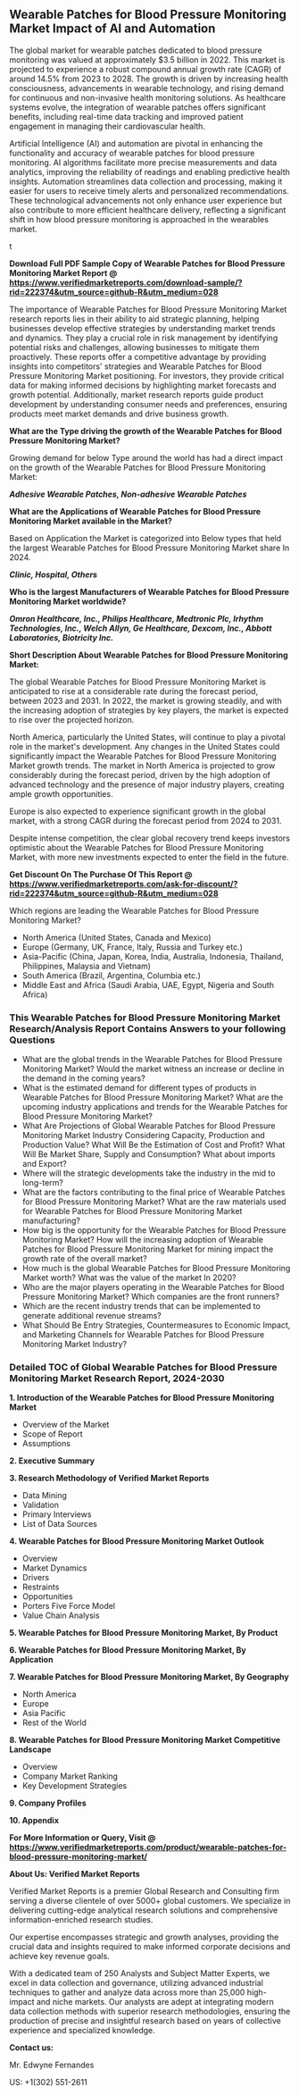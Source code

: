 <h2>Wearable Patches for Blood Pressure Monitoring Market Impact of AI and Automation</h2><p>The global market for wearable patches dedicated to blood pressure monitoring was valued at approximately $3.5 billion in 2022. This market is projected to experience a robust compound annual growth rate (CAGR) of around 14.5% from 2023 to 2028. The growth is driven by increasing health consciousness, advancements in wearable technology, and rising demand for continuous and non-invasive health monitoring solutions. As healthcare systems evolve, the integration of wearable patches offers significant benefits, including real-time data tracking and improved patient engagement in managing their cardiovascular health.</p><p>Artificial Intelligence (AI) and automation are pivotal in enhancing the functionality and accuracy of wearable patches for blood pressure monitoring. AI algorithms facilitate more precise measurements and data analytics, improving the reliability of readings and enabling predictive health insights. Automation streamlines data collection and processing, making it easier for users to receive timely alerts and personalized recommendations. These technological advancements not only enhance user experience but also contribute to more efficient healthcare delivery, reflecting a significant shift in how blood pressure monitoring is approached in the wearables market.</p>t</p><p id="" class=""><strong>Download Full PDF Sample Copy of Wearable Patches for Blood Pressure Monitoring Market Report @ <a href="https://www.verifiedmarketreports.com/download-sample/?rid=222374&utm_source=github-R&utm_medium=028" target="_blank">https://www.verifiedmarketreports.com/download-sample/?rid=222374&utm_source=github-R&utm_medium=028</a></strong></p><p>The importance of&nbsp;Wearable Patches for Blood Pressure Monitoring Market research reports lies in their ability to aid strategic planning, helping businesses develop effective strategies by understanding market trends and dynamics. They play a crucial role in risk management by identifying potential risks and challenges, allowing businesses to mitigate them proactively. These reports offer a competitive advantage by providing insights into competitors' strategies and Wearable Patches for Blood Pressure Monitoring Market positioning. For investors, they provide critical data for making informed decisions by highlighting market forecasts and growth potential. Additionally, market research reports guide product development by understanding consumer needs and preferences, ensuring products meet market demands and drive business growth.</p><p><strong>What are the&nbsp;Type driving the growth of the Wearable Patches for Blood Pressure Monitoring Market?</strong></p><p id="" class="">Growing demand for below Type around the world has had a direct impact on the growth of the Wearable Patches for Blood Pressure Monitoring Market:</p><em><strong>Adhesive Wearable Patches, Non-adhesive Wearable Patches</strong></em></p><strong>What are the&nbsp;Applications&nbsp;of Wearable Patches for Blood Pressure Monitoring Market available in the Market?</strong></p><p id="" class="">Based on Application the Market is categorized into Below types that held the largest Wearable Patches for Blood Pressure Monitoring Market share In 2024.</p><em><strong>Clinic, Hospital, Others</strong></em></p><strong>Who is the largest Manufacturers of Wearable Patches for Blood Pressure Monitoring Market worldwide?</strong></p><p><em><strong>Omron Healthcare, Inc., Philips Healthcare, Medtronic Plc, Irhythm Technologies, Inc., Welch Allyn, Ge Healthcare, Dexcom, Inc., Abbott Laboratories, Biotricity Inc.</strong></em></p><p id="" class=""><strong>Short Description About Wearable Patches for Blood Pressure Monitoring Market:</strong></p><p>The global Wearable Patches for Blood Pressure Monitoring Market is anticipated to rise at a considerable rate during the forecast period, between 2023 and 2031. In 2022, the market is growing steadily, and with the increasing adoption of strategies by key players, the market is expected to rise over the projected horizon.</p><p>North America, particularly the United States, will continue to play a pivotal role in the market's development. Any changes in the United States could significantly impact the Wearable Patches for Blood Pressure Monitoring Market growth trends. The market in North America is projected to grow considerably during the forecast period, driven by the high adoption of advanced technology and the presence of major industry players, creating ample growth opportunities.</p><p>Europe is also expected to experience significant growth in the global market, with a strong CAGR during the forecast period from 2024 to 2031.</p><p>Despite intense competition, the clear global recovery trend keeps investors optimistic about the Wearable Patches for Blood Pressure Monitoring Market, with more new investments expected to enter the field in the future.</p><p id="" class=""><strong>Get Discount On The Purchase Of This Report @ <a href="https://www.verifiedmarketreports.com/ask-for-discount/?rid=222374&utm_source=github-R&utm_medium=028" target="_blank">https://www.verifiedmarketreports.com/ask-for-discount/?rid=222374&utm_source=github-R&utm_medium=028</a></strong></p>Which regions are leading the Wearable Patches for Blood Pressure Monitoring Market?</p><ul><li>North America (United States, Canada and Mexico)</li><li>Europe (Germany, UK, France, Italy, Russia and Turkey etc.)</li><li>Asia-Pacific (China, Japan, Korea, India, Australia, Indonesia, Thailand, Philippines, Malaysia and Vietnam)</li><li>South America (Brazil, Argentina, Columbia etc.)</li><li>Middle East and Africa (Saudi Arabia, UAE, Egypt, Nigeria and South Africa)</li></ul><h3 id="" class="">This Wearable Patches for Blood Pressure Monitoring Market Research/Analysis Report Contains Answers to your following Questions</h3><ul><li>What are the global trends in the Wearable Patches for Blood Pressure Monitoring Market? Would the market witness an increase or decline in the demand in the coming years?</li><li>What is the estimated demand for different types of products in Wearable Patches for Blood Pressure Monitoring Market? What are the upcoming industry applications and trends for the Wearable Patches for Blood Pressure Monitoring Market?</li><li>What Are Projections of Global Wearable Patches for Blood Pressure Monitoring Market Industry Considering Capacity, Production and Production Value? What Will Be the Estimation of Cost and Profit? What Will Be Market Share, Supply and Consumption? What about imports and Export?</li><li>Where will the strategic developments take the industry in the mid to long-term?</li><li>What are the factors contributing to the final price of Wearable Patches for Blood Pressure Monitoring Market? What are the raw materials used for Wearable Patches for Blood Pressure Monitoring Market manufacturing?</li><li>How big is the opportunity for the Wearable Patches for Blood Pressure Monitoring Market? How will the increasing adoption of Wearable Patches for Blood Pressure Monitoring Market for mining impact the growth rate of the overall market?</li><li>How much is the global Wearable Patches for Blood Pressure Monitoring Market worth? What was the value of the market In 2020?</li><li>Who are the major players operating in the Wearable Patches for Blood Pressure Monitoring Market? Which companies are the front runners?</li><li>Which are the recent industry trends that can be implemented to generate additional revenue streams?</li><li>What Should Be Entry Strategies, Countermeasures to Economic Impact, and Marketing Channels for Wearable Patches for Blood Pressure Monitoring Market Industry?</li></ul><h3 id="" class="">Detailed TOC of Global Wearable Patches for Blood Pressure Monitoring Market Research Report, 2024-2030</h3><p id="" class=""><strong>1. Introduction of the Wearable Patches for Blood Pressure Monitoring Market</strong></p><ul><li>Overview of the Market</li><li>Scope of Report</li><li>Assumptions</li></ul><p id="" class=""><strong>2. Executive Summary</strong></p><p id="" class=""><strong>3. Research Methodology of Verified Market Reports</strong></p><ul><li>Data Mining</li><li>Validation</li><li>Primary Interviews</li><li>List of Data Sources</li></ul><p id="" class=""><strong>4. Wearable Patches for Blood Pressure Monitoring Market Outlook</strong></p><ul><li>Overview</li><li>Market Dynamics</li><li>Drivers</li><li>Restraints</li><li>Opportunities</li><li>Porters Five Force Model</li><li>Value Chain Analysis</li></ul><p id="" class=""><strong>5. Wearable Patches for Blood Pressure Monitoring Market, By Product</strong></p><p id="" class=""><strong>6. Wearable Patches for Blood Pressure Monitoring Market, By Application</strong></p><p id="" class=""><strong>7. Wearable Patches for Blood Pressure Monitoring Market, By Geography</strong></p><ul><li>North America</li><li>Europe</li><li>Asia Pacific</li><li>Rest of the World</li></ul><p id="" class=""><strong>8. Wearable Patches for Blood Pressure Monitoring Market Competitive Landscape</strong></p><ul><li>Overview</li><li>Company Market Ranking</li><li>Key Development Strategies</li></ul><p id="" class=""><strong>9. Company Profiles</strong></p><p id="" class=""><strong>10. Appendix</strong></p><p id="" class=""><strong>For More Information or Query, Visit @ <a href="https://www.verifiedmarketreports.com/product/wearable-patches-for-blood-pressure-monitoring-market/" target="_blank">https://www.verifiedmarketreports.com/product/wearable-patches-for-blood-pressure-monitoring-market/</a></strong></p><p id="" class=""><strong>About Us: Verified Market Reports</strong></p><p id="" class="">Verified Market Reports is a premier Global Research and Consulting firm serving a diverse clientele of over 5000+ global customers. We specialize in delivering cutting-edge analytical research solutions and comprehensive information-enriched research studies.</p><p id="" class="">Our expertise encompasses strategic and growth analyses, providing the crucial data and insights required to make informed corporate decisions and achieve key revenue goals.</p><p id="" class="">With a dedicated team of 250 Analysts and Subject Matter Experts, we excel in data collection and governance, utilizing advanced industrial techniques to gather and analyze data across more than 25,000 high-impact and niche markets. Our analysts are adept at integrating modern data collection methods with superior research methodologies, ensuring the production of precise and insightful research based on years of collective experience and specialized knowledge.</p><p id="" class=""><strong>Contact us:</strong></p><p id="" class="">Mr. Edwyne Fernandes</p><p id="" class="">US: +1(302) 551-2611</p>